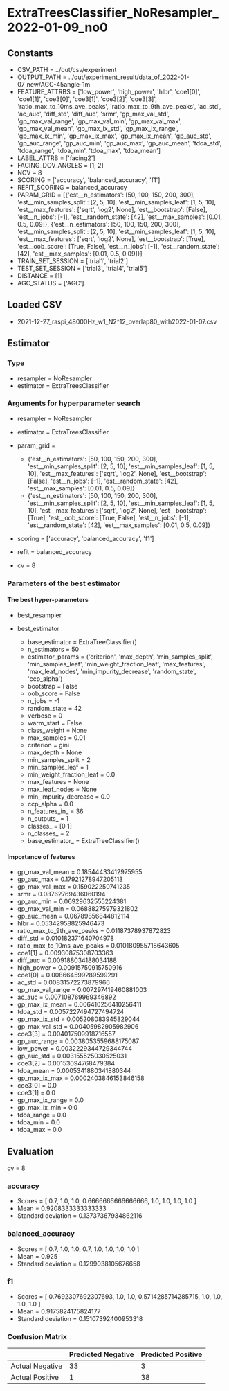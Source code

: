 # ExtraTreesClassifier_NoResampler_2022-01-09_no0
## Constants
- CSV_PATH = ../out/csv/experiment
- OUTPUT_PATH = ../out/experiment_result/data_of_2022-01-07_new/AGC-45angle-1m
- FEATURE_ATTRBS = ['low_power', 'high_power', 'hlbr', 'coe1[0]', 'coe1[1]', 'coe3[0]', 'coe3[1]', 'coe3[2]', 'coe3[3]', 'ratio_max_to_10ms_ave_peaks', 'ratio_max_to_9th_ave_peaks', 'ac_std', 'ac_auc', 'diff_std', 'diff_auc', 'srmr', 'gp_max_val_std', 'gp_max_val_range', 'gp_max_val_min', 'gp_max_val_max', 'gp_max_val_mean', 'gp_max_ix_std', 'gp_max_ix_range', 'gp_max_ix_min', 'gp_max_ix_max', 'gp_max_ix_mean', 'gp_auc_std', 'gp_auc_range', 'gp_auc_min', 'gp_auc_max', 'gp_auc_mean', 'tdoa_std', 'tdoa_range', 'tdoa_min', 'tdoa_max', 'tdoa_mean']
- LABEL_ATTRB = ['facing2']
- FACING_DOV_ANGLES = [1, 2]
- NCV = 8
- SCORING = ['accuracy', 'balanced_accuracy', 'f1']
- REFIT_SCORING = balanced_accuracy
- PARAM_GRID = [{'est__n_estimators': [50, 100, 150, 200, 300], 'est__min_samples_split': [2, 5, 10], 'est__min_samples_leaf': [1, 5, 10], 'est__max_features': ['sqrt', 'log2', None], 'est__bootstrap': [False], 'est__n_jobs': [-1], 'est__random_state': [42], 'est__max_samples': [0.01, 0.5, 0.09]}, {'est__n_estimators': [50, 100, 150, 200, 300], 'est__min_samples_split': [2, 5, 10], 'est__min_samples_leaf': [1, 5, 10], 'est__max_features': ['sqrt', 'log2', None], 'est__bootstrap': [True], 'est__oob_score': [True, False], 'est__n_jobs': [-1], 'est__random_state': [42], 'est__max_samples': [0.01, 0.5, 0.09]}]
- TRAIN_SET_SESSION = ['trial1', 'trial2']
- TEST_SET_SESSION = ['trial3', 'trial4', 'trial5']
- DISTANCE = [1]
- AGC_STATUS = ['AGC']

## Loaded CSV
- 2021-12-27_raspi_48000Hz_w1_N2^12_overlap80_with2022-01-07.csv

## Estimator
### Type
- resampler = NoResampler
- estimator = ExtraTreesClassifier

### Arguments for hyperparameter search
- resampler = NoResampler
- estimator = ExtraTreesClassifier
- param_grid = 
	- {'est__n_estimators': [50, 100, 150, 200, 300], 'est__min_samples_split': [2, 5, 10], 'est__min_samples_leaf': [1, 5, 10], 'est__max_features': ['sqrt', 'log2', None], 'est__bootstrap': [False], 'est__n_jobs': [-1], 'est__random_state': [42], 'est__max_samples': [0.01, 0.5, 0.09]}
	- {'est__n_estimators': [50, 100, 150, 200, 300], 'est__min_samples_split': [2, 5, 10], 'est__min_samples_leaf': [1, 5, 10], 'est__max_features': ['sqrt', 'log2', None], 'est__bootstrap': [True], 'est__oob_score': [True, False], 'est__n_jobs': [-1], 'est__random_state': [42], 'est__max_samples': [0.01, 0.5, 0.09]}

- scoring = ['accuracy', 'balanced_accuracy', 'f1']
- refit = balanced_accuracy
- cv = 8

### Parameters of the best estimator
#### The best hyper-parameters
- best_resampler

- best_estimator
	- base_estimator = ExtraTreeClassifier()
	- n_estimators = 50
	- estimator_params = ('criterion', 'max_depth', 'min_samples_split', 'min_samples_leaf', 'min_weight_fraction_leaf', 'max_features', 'max_leaf_nodes', 'min_impurity_decrease', 'random_state', 'ccp_alpha')
	- bootstrap = False
	- oob_score = False
	- n_jobs = -1
	- random_state = 42
	- verbose = 0
	- warm_start = False
	- class_weight = None
	- max_samples = 0.01
	- criterion = gini
	- max_depth = None
	- min_samples_split = 2
	- min_samples_leaf = 1
	- min_weight_fraction_leaf = 0.0
	- max_features = None
	- max_leaf_nodes = None
	- min_impurity_decrease = 0.0
	- ccp_alpha = 0.0
	- n_features_in_ = 36
	- n_outputs_ = 1
	- classes_ = [0 1]
	- n_classes_ = 2
	- base_estimator_ = ExtraTreeClassifier()

#### Importance of features
- gp_max_val_mean = 0.18544433412975955
- gp_auc_max = 0.17921278947205113
- gp_max_val_max = 0.159022250741235
- srmr = 0.08762769436060194
- gp_auc_min = 0.06929632555224381
- gp_max_val_min = 0.06888275979321802
- gp_auc_mean = 0.06789856844812114
- hlbr = 0.05342958825946473
- ratio_max_to_9th_ave_peaks = 0.01187378937872823
- diff_std = 0.010182371640704978
- ratio_max_to_10ms_ave_peaks = 0.010180955718643605
- coe1[1] = 0.00930875308703363
- diff_auc = 0.009188034188034188
- high_power = 0.00915750915750916
- coe1[0] = 0.008664599289599291
- ac_std = 0.00831572273879966
- gp_max_val_range = 0.007297419460881003
- ac_auc = 0.007108769969346892
- gp_max_ix_mean = 0.006410256410256411
- tdoa_std = 0.0057227494727494724
- gp_max_ix_std = 0.005208083945829044
- gp_max_val_std = 0.00405982905982906
- coe3[3] = 0.004017509918716557
- gp_auc_range = 0.0038053559688175087
- low_power = 0.0032229344729344744
- gp_auc_std = 0.003155525030525031
- coe3[2] = 0.00153094768479384
- tdoa_mean = 0.0005341880341880344
- gp_max_ix_max = 0.0002403846153846158
- coe3[0] = 0.0
- coe3[1] = 0.0
- gp_max_ix_range = 0.0
- gp_max_ix_min = 0.0
- tdoa_range = 0.0
- tdoa_min = 0.0
- tdoa_max = 0.0

## Evaluation
cv = 8
### accuracy
- Scores = [ 0.7, 1.0, 1.0, 0.6666666666666666, 1.0, 1.0, 1.0, 1.0 ]
- Mean = 0.9208333333333333
- Standard deviation = 0.13737367934862116

### balanced_accuracy
- Scores = [ 0.7, 1.0, 1.0, 0.7, 1.0, 1.0, 1.0, 1.0 ]
- Mean = 0.925
- Standard deviation = 0.1299038105676658

### f1
- Scores = [ 0.7692307692307693, 1.0, 1.0, 0.5714285714285715, 1.0, 1.0, 1.0, 1.0 ]
- Mean = 0.9175824175824177
- Standard deviation = 0.15107392400953318

### Confusion Matrix
|  | Predicted Negative | Predicted Positive |
| --- | --- | --- |
| Actual Negative | 33 | 3 |
| Actual Positive | 1 | 38 |

      